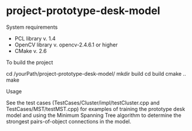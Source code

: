 project-prototype-desk-model
============================

System requirements

-  PCL library v. 1.4
-  OpenCV library v. opencv-2.4.6.1 or higher
-  CMake v. 2.6

To build the project

cd /yourPath/project-prototype-desk-model/
mkdir build
cd build
cmake ..
make

Usage

See the test cases (TestCases/Cluster/impl/testCluster.cpp and TestCases/MST/testMST.cpp) for examples of training the prototype desk model and using the Minimum Spanning Tree algorithm to determine the strongest pairs-of-object connections in the model.
